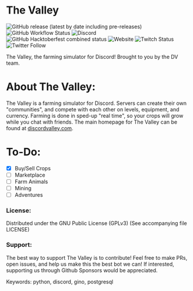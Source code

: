 # The Valley
 ![GitHub release (latest by date including pre-releases)](https://img.shields.io/github/v/release/DiscordValley/TheValley?include_prereleases) ![GitHub Workflow Status](https://img.shields.io/github/workflow/status/DiscordValley/TheValley/Python%20flake8%20and%20black) ![Discord](https://img.shields.io/discord/746039902839373945?label=Discord) ![GitHub Hacktoberfest combined status](https://img.shields.io/github/hacktoberfest/2020/DiscordValley/TheValley) ![Website](https://img.shields.io/website?down_color=lightgrey&down_message=offline&up_color=green&up_message=online&url=https%3A%2F%2Fdiscordvalley.com) ![Twitch Status](https://img.shields.io/twitch/status/discordvalley) ![Twitter Follow](https://img.shields.io/twitter/follow/discordvalley?label=Twitter&style=social)

The Valley, the farming simulator for Discord! Brought to you by the DV team.

# About The Valley:

The Valley is a farming simulator for Discord. Servers can create their own "communities", and compete with each other on levels, equipment, and currency. Farming is done in sped-up "real time", so your crops will grow while you chat with friends. The main homepage for The Valley can be found at [discordvalley.com](https://discordvalley.com).

# To-Do:

- [x] Buy/Sell Crops
- [ ] Marketplace
- [ ] Farm Animals
- [ ] Mining
- [ ] Adventures

### License:

Distributed under the GNU Public License (GPLv3) (See accompanying file LICENSE)

### Support:

The best way to support The Valley is to contribute! Feel free to make PRs, open issues, and help us make this the best bot we can! If interested, supporting us through Github Sponsors would be appreciated.

Keywords: python, discord, gino, postgresql
